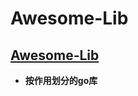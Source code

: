 # Awesome-Lib

## [Awesome-Lib](https://github.com/avelino/awesome-go?tab=readme-ov-file) 
- **按作用划分的go库**